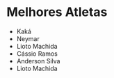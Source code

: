 # Melhores Atletas 
* Kaká
* Neymar
* Lioto Machida 
* Cássio Ramos
* Anderson Silva
* Lioto Machida 

